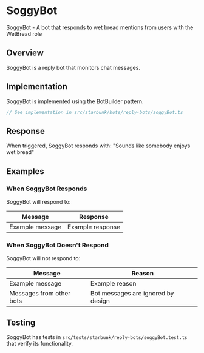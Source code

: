# SoggyBot

SoggyBot - A bot that responds to wet bread mentions from users with the WetBread role

## Overview

SoggyBot is a reply bot that monitors chat messages.

## Implementation

SoggyBot is implemented using the BotBuilder pattern.

```typescript
// See implementation in src/starbunk/bots/reply-bots/soggyBot.ts
```



## Response

When triggered, SoggyBot responds with: "Sounds like somebody enjoys wet bread"


## Examples

### When SoggyBot Responds

SoggyBot will respond to:

| Message | Response |
|---------|----------|
| Example message | Example response |

### When SoggyBot Doesn't Respond

SoggyBot will not respond to:

| Message | Reason |
|---------|--------|
| Example message | Example reason |
| Messages from other bots | Bot messages are ignored by design |

## Testing

SoggyBot has tests in `src/tests/starbunk/reply-bots/soggyBot.test.ts` that verify its functionality.
